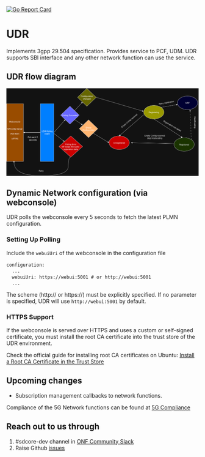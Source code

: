 <!--
SPDX-FileCopyrightText: 2025 Canonical Ltd
SPDX-FileCopyrightText: 2021 Open Networking Foundation <info@opennetworking.org>
Copyright 2019 free5GC.org

SPDX-License-Identifier: Apache-2.0
-->
[![Go Report Card](https://goreportcard.com/badge/github.com/omec-project/udr)](https://goreportcard.com/report/github.com/omec-project/udr)

# UDR

Implements 3gpp 29.504 specification. Provides service to PCF, UDM. UDR supports
SBI interface and any other network function can use the service.

## UDR flow diagram
![UDR Flow Diagram](/docs/images/README-UDR.png)

## Dynamic Network configuration (via webconsole)

UDR polls the webconsole every 5 seconds to fetch the latest PLMN configuration.

### Setting Up Polling

Include the `webuiUri` of the webconsole in the configuration file
```
configuration:
  ...
  webuiUri: https://webui:5001 # or http://webui:5001
  ...
```
The scheme (http:// or https://) must be explicitly specified. If no parameter is specified,
UDR will use `http://webui:5001` by default.

### HTTPS Support

If the webconsole is served over HTTPS and uses a custom or self-signed certificate,
you must install the root CA certificate into the trust store of the UDR environment.

Check the official guide for installing root CA certificates on Ubuntu:
[Install a Root CA Certificate in the Trust Store](https://documentation.ubuntu.com/server/how-to/security/install-a-root-ca-certificate-in-the-trust-store/index.html)

## Upcoming changes
- Subscription management callbacks to network functions.

Compliance of the 5G Network functions can be found at [5G Compliance](https://docs.sd-core.opennetworking.org/main/overview/3gpp-compliance-5g.html)

## Reach out to us through

1. #sdcore-dev channel in [ONF Community Slack](https://aether5g-project.slack.com)
2. Raise Github [issues](https://github.com/omec-project/udr/issues/new)
